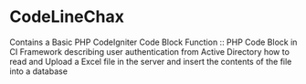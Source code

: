 # CodeLineChax
Contains a Basic PHP CodeIgniter Code Block Function ::  PHP Code Block in CI Framework describing user authentication from Active Directory how to read and Upload  a Excel file in the server and insert the contents of the file into a database
